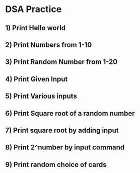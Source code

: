 # DSA Practice

## 1) Print Hello world

## 2) Print Numbers from 1-10

## 3) Print Random Number from 1-20

## 4) Print Given Input 

## 5) Print Various inputs

## 6) Print Square root of  a   random number 

## 7) Print square root by adding input
 
## 8) Print 2^number by input command 

## 9) Print random choice of cards 